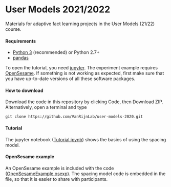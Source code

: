 # User Models 2021/2022

Materials for adaptive fact learning projects in the User Models (21/22) course.

#### Requirements

- [Python 3](https://www.python.org/downloads/) (recommended) or Python 2.7+
- [pandas](https://pandas.pydata.org/getting_started.html)

To open the tutorial, you need [jupyter](https://jupyter.org/install). The experiment example requires [OpenSesame](https://osdoc.cogsci.nl/3.3/download/).
If something is not working as expected, first make sure that you have up-to-date versions of all these software packages.

#### How to download

Download the code in this repository by clicking Code, then Download ZIP.
Alternatively, open a terminal and type

    git clone https://github.com/VanRijnLab/user-models-2020.git

#### Tutorial

The jupyter notebook ([Tutorial.ipynb](Tutorial.ipynb)) shows the basics of using the spacing model.

#### OpenSesame example

An OpenSesame example is included with the code ([OpenSesameExample.osexp](OpenSesameExample.osexp)). The spacing model code is embedded in the file, so that it is easier to share with participants.
